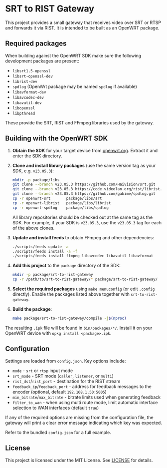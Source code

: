 # SRT to RIST Gateway

This project provides a small gateway that receives video over SRT or RTSP and forwards it via RIST. It is intended to be built as an OpenWRT package.

## Required packages

When building against the OpenWRT SDK make sure the following development packages are present:

- `libsrt1.5-openssl`
- `libsrt-openssl-dev`
- `librist-dev`
- `spdlog` (OpenWrt package may be named `spdlog` if available)
- `libavformat-dev`
- `libavcodec-dev`
- `libavutil-dev`
- `libopenssl`
- `libpthread`

These provide the SRT, RIST and FFmpeg libraries used by the gateway.

## Building with the OpenWRT SDK

1. **Obtain the SDK** for your target device from [openwrt.org](https://openwrt.org/). Extract it and enter the SDK directory.
2. **Clone and install library packages** (use the same version tag as your SDK, e.g. `v23.05.3`):

   ```sh
   mkdir -p package/libs
   git clone --branch v23.05.3 https://github.com/Haivision/srt.git      openwrt-srt
   git clone --branch v23.05.3 https://code.videolan.org/rist/librist.git openwrt-librist
   git clone --branch v23.05.3 https://github.com/gabime/spdlog.git       openwrt-spdlog
   cp -r openwrt-srt       package/libs/srt
   cp -r openwrt-librist   package/libs/librist
   cp -r openwrt-spdlog    package/libs/spdlog
   ```

   All library repositories should be checked out at the same tag as the SDK. For
   example, if your SDK is `v23.05.3`, use the `v23.05.3` tag for each of the
   above clones.

3. **Update and install feeds** to obtain FFmpeg and other dependencies:

   ```sh
   ./scripts/feeds update -a
   ./scripts/feeds install -a -f
   ./scripts/feeds install ffmpeg libavcodec libavutil libavformat
   ```

4. **Add this project** to the `package` directory of the SDK:

   ```sh
   mkdir -p package/srt-to-rist-gateway
   cp -r /path/to/srt-to-rist-gateway/* package/srt-to-rist-gateway/
   ```

5. **Select the required packages** using `make menuconfig` (or edit `.config` directly). Enable the packages listed above together with `srt-to-rist-gateway`.
6. **Build the package**:

   ```sh
   make package/srt-to-rist-gateway/compile -j$(nproc)
   ```

The resulting `.ipk` file will be found in `bin/packages/*/`. Install it on your OpenWRT device with `opkg install <package>.ipk`.

## Configuration

Settings are loaded from `config.json`. Key options include:

- `mode` - `srt` or `rtsp` input mode
- `srt_mode` - SRT mode (`caller`, `listener`, or `multi`)
- `rist_dst`/`rist_port` - destination for the RIST stream
- `feedback_ip`/`feedback_port` - address for feedback messages to the encoder
  (optional, default `192.168.1.50:5005`)
- `min_bitrate`/`max_bitrate` - bitrate limits used when generating feedback
- `filter_to_wan` - when using multi route mode, limit automatic interface
  selection to WAN interfaces (default `true`)

If any of the required options are missing from the configuration file, the
gateway will print a clear error message indicating which key was expected.

Refer to the bundled `config.json` for a full example.


## License

This project is licensed under the MIT License. See [LICENSE](LICENSE) for details.
